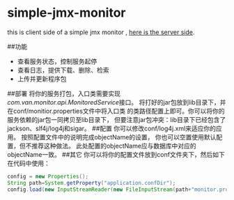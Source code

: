 # simple-jmx-monitor
this is client side of a simple jmx monitor , [here is the server side](https://github.com/mewushuang/monitor-center).

##功能
* 查看服务状态，控制服务起停
* 查看日志，提供下载、删除、检索
* 上传并更新程序包

##部署
将你的服务打包，入口类需要实现*com.van.monitor.api.MonitoredService*接口。
将打好的jar包放到lib目录下，并在conf/monitior.properties文件中将入口类
的类路径配置上即可。你可以将你的服务依赖的jar包一同拷贝至lib目录下，
但要注意jar包冲突：lib目录下已经包含了jackson、slf4j/log4j和sigar。
##配置
你可以修改conf/log4j.xml来适应你的应用。
按照配置文件中的说明完成objectName的设置，
你也可以空置使用默认配置，但不推荐这种做法。
此处配置的objectName应与数据库中对应的objectName一致。
##其它
你可以将你的配置文件放到conf文件夹下，然后如下在代码中使用：
```java
config = new Properties();
String path=System.getProperty("application.confDir");
config.load(new InputStreamReader(new FileInputStream(path+"monitor.properties"), Charset.forName("utf-8")));
```
